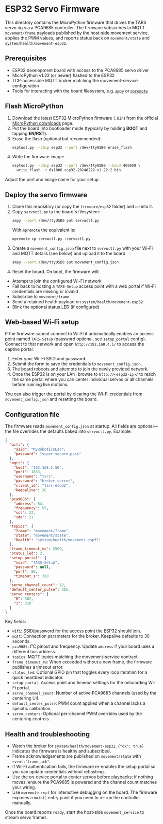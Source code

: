 # ESP32 Servo Firmware

This directory contains the MicroPython firmware that drives the TARS servo rig via
a PCA9685 controller. The firmware subscribes to MQTT `movement/frame` payloads
published by the host-side movement service, applies the PWM values, and reports
status back on `movement/state` and `system/health/movement-esp32`.

## Prerequisites

- ESP32 development board with access to the PCA9685 servo driver
- MicroPython v1.22 (or newer) flashed to the ESP32
- TCP-accessible MQTT broker matching the movement-service configuration
- Tools for interacting with the board filesystem, e.g. [`ampy`](https://github.com/scientifichackers/ampy) or [`mpremote`](https://docs.micropython.org/en/latest/reference/mpremote.html)

## Flash MicroPython

1. Download the latest ESP32 MicroPython firmware (`.bin`) from the official [MicroPython downloads](https://micropython.org/download/esp32/) page.
2. Put the board into bootloader mode (typically by holding **BOOT** and tapping **EN/RST**).
3. Erase the flash (optional but recommended):
   ```bash
   esptool.py --chip esp32 --port /dev/ttyUSB0 erase_flash
   ```
4. Write the firmware image:
   ```bash
   esptool.py --chip esp32 --port /dev/ttyUSB0 --baud 460800 \
     write_flash -z 0x1000 esp32-20240222-v1.22.2.bin
   ```

Adjust the port and image name for your setup.

## Deploy the servo firmware

1. Clone this repository (or copy the `firmware/esp32` folder) and `cd` into it.
2. Copy `servoctl.py` to the board's filesystem:
   ```bash
   ampy --port /dev/ttyUSB0 put servoctl.py
   ```
   With `mpremote` the equivalent is:
   ```bash
   mpremote cp servoctl.py :servoctl.py
   ```
3. Create a `movement_config.json` file next to `servoctl.py` with your Wi-Fi and MQTT details (see below) and upload it to the board:
   ```bash
   ampy --port /dev/ttyUSB0 put movement_config.json
   ```
4. Reset the board. On boot, the firmware will:
  - Attempt to join the configured Wi-Fi network
  - Fall back to hosting a `TARS-Setup` access point with a web portal if Wi-Fi credentials are missing or invalid
  - Subscribe to `movement/frame`
  - Send a retained health payload on `system/health/movement-esp32`
  - Blink the optional status LED (if configured)

## Web-based Wi-Fi setup

If the firmware cannot connect to Wi-Fi it automatically enables an access point named
`TARS-Setup` (password optional, see `setup_portal` config). Connect to that network and
open `http://192.168.4.1/` to access the captive portal:

1. Enter your Wi-Fi SSID and password.
2. Submit the form to save the credentials to `movement_config.json`.
3. The board reboots and attempts to join the newly provided network.
4. Once the ESP32 is on your LAN, browse to `http://<esp32-ip>/` to reach the same portal
  where you can center individual servos or all channels before running live motions.

You can also trigger the portal by clearing the Wi-Fi credentials from
`movement_config.json` and resetting the board.

## Configuration file

The firmware reads `movement_config.json` at startup. All fields are optional—the
file overrides the defaults baked into `servoctl.py`. Example:

```json
{
  "wifi": {
    "ssid": "MyRoboticsLab",
    "password": "super-secure-pass"
  },
  "mqtt": {
    "host": "192.168.1.50",
    "port": 1883,
    "username": "tars",
    "password": "broker-secret",
    "client_id": "tars-esp32",
    "keepalive": 30
  },
  "pca9685": {
    "address": 64,
    "frequency": 50,
    "scl": 22,
    "sda": 21
  },
  "topics": {
    "frame": "movement/frame",
    "state": "movement/state",
    "health": "system/health/movement-esp32"
  },
  "frame_timeout_ms": 2500,
  "status_led": 2,
  "setup_portal": {
    "ssid": "TARS-Setup",
    "password": null,
    "port": 80,
    "timeout_s": 300
  },
  "servo_channel_count": 12,
  "default_center_pulse": 305,
  "servo_centers": {
    "0": 302,
    "1": 310
  }
}
```

Key fields:

- `wifi`: SSID/password for the access point the ESP32 should join.
- `mqtt`: Connection parameters for the broker. Keepalive defaults to 30 seconds.
- `pca9685`: I²C pinout and frequency. Update `address` if your board uses a
  different bus address.
- `topics`: MQTT topics matching the movement-service contract.
- `frame_timeout_ms`: When exceeded without a new frame, the firmware publishes a
  timeout error.
- `status_led`: Optional GPIO pin that toggles every loop iteration for a quick
  heartbeat indicator.
- `setup_portal`: Access point and timeout settings for the onboarding Wi-Fi portal.
- `servo_channel_count`: Number of active PCA9685 channels (used by the centering UI).
- `default_center_pulse`: PWM count applied when a channel lacks a specific calibration.
- `servo_centers`: Optional per-channel PWM overrides used by the centering controls.

## Health and troubleshooting

- Watch the broker for `system/health/movement-esp32`. `{"ok": true}` indicates the
  firmware is healthy and subscribed.
- Frame acknowledgements are published on `movement/state` with `event:"frame_ack"`.
- If Wi-Fi authentication fails, the firmware re-enables the setup portal so you can
  update credentials without reflashing.
- Use the on-device portal to center servos before playbacks; if nothing moves, ensure
  the PCA9685 is powered and the channel count matches your wiring.
- Use `mpremote repl` for interactive debugging on the board. The firmware exposes
  a `main()` entry point if you need to re-run the controller manually.

Once the board reports `ready`, start the host-side `movement_service` to stream
servo frames.
